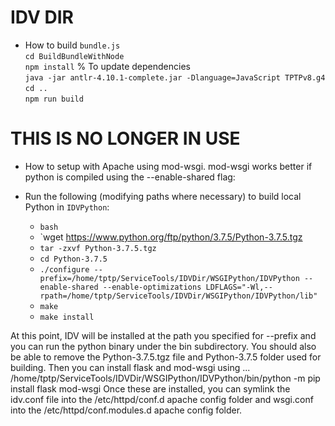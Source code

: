 # IDV DIR

- How to build `bundle.js`  
`cd BuildBundleWithNode`  
`npm install`     % To update dependencies  
`java -jar antlr-4.10.1-complete.jar -Dlanguage=JavaScript TPTPv8.g4`  
`cd ..`  
`npm run build`  

# THIS IS NO LONGER IN USE
- How to setup with Apache using mod-wsgi.
mod-wsgi works better if python is compiled using the --enable-shared flag:

- Run the following (modifying paths where necessary) to build local Python in `IDVPython`:
    * `bash`
    * `wget https://www.python.org/ftp/python/3.7.5/Python-3.7.5.tgz
    * `tar -zxvf Python-3.7.5.tgz`
    * `cd Python-3.7.5`
    * `./configure --prefix=/home/tptp/ServiceTools/IDVDir/WSGIPython/IDVPython --enable-shared --enable-optimizations LDFLAGS="-Wl,--rpath=/home/tptp/ServiceTools/IDVDir/WSGIPython/IDVPython/lib"`
    * `make`
    * `make install`

At this point, IDV will be installed at the path you specified for --prefix and you can run 
the python binary under the bin subdirectory.
You should also be able to remove the Python-3.7.5.tgz file and Python-3.7.5 folder used 
for building.
Then you can install flask and mod-wsgi using ...
    /home/tptp/ServiceTools/IDVDir/WSGIPython/IDVPython/bin/python -m pip install flask mod-wsgi
Once these are installed, you can symlink the idv.conf file into the /etc/httpd/conf.d apache 
config folder and wsgi.conf into the /etc/httpd/conf.modules.d apache config folder.


